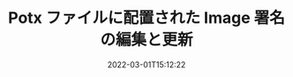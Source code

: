 ---
############################# Static ############################
layout: "auto-gen-signature"
date: 2022-03-01T15:12:22
draft: false
operation: Update
signaturetype: Image
fileformat: Potx
productName: .NET
lang: ja
productCode: net
otherformats: pdf doc docx docm dot dotm dotx odt ott rtf xls xlsx xlsm xlsb csv ods ots xltx xltm ppt pptx pps ppsx odp otp potx potm pptm ppsm
breadcrumb: Put Image signature on Potx for C#

############################# Head ############################
head_title: "Potx ファイルに配置された Image 署名を C# で更新します"
head_description: "署名済みの Potx ドキュメントの Image 署名の更新には、シンプルでわかりやすい .NET コードを使用してください。"

############################# Header ############################
title: "Potx ファイルに配置された Image 署名の編集と更新"
description: ".NET の API は、Potx ドキュメントで更新する Image 署名の機能を提供します。 Potx ドキュメント内の電子署名を数行の C# コードですばやく簡単に更新します。"
bg_image: "https://cms.admin.containerize.com/templates/aspose/App_Themes/V3/images/bg/header1.png"
bg_overlay: false
button:
    enable: true

############################# SubMenu ############################
submenu:
    enable: true

    left:
        img_alt: "GroupDocs.Signature for .NET"
        image: "https://cms.admin.containerize.com/templates/groupdocs/images/product-logos/90x90-noborder/groupdocs-signature-net.png"
        product: "GroupDocs.Signature"
        platform: ".NET"



############################# About ############################
about:
    enable: true
    title: "GroupDocs.Signature for .NET API の機能について学ぶ"
    content: |
        [GroupDocs.Signature for .NET](https://products.groupdocs.com/signature/net/) API 機能には、電子署名を使用してオンデマンド ドキュメント形式を処理する手段が多数含まれています。テキスト、画像、デジタル証明書、バーコード、QR コード、スタンプ、メタデータなど、幅広い電子署名がサポートされています。顧客は、PDF、MS Word ドキュメント、MS Excel ワークブック、MS PowerPoint プレゼンテーション、Adobe Photoshop ファイル、およびさまざまな画像形式でデジタル署名を追加、削除、編集、検証、または検索できます。便利な機能や設定がたくさんあります。
    

############################# Steps ############################
steps:
    enable: true
    title_left: "Potx ドキュメントの Image 署名を変更する方法"
    content_left: |
        [GroupDocs.Signature for .NET](https://products.groupdocs.com/signature/net/) には、Potx ドキュメントに配置された Image 署名の更新などの便利な機能が含まれています。追加のコードなしで署名機能を変更できます。
        
        * まず、更新されるはずのドキュメントへのコンストラクタ パラメータ パスとして渡される Signature オブジェクトを作成します。
        * 次に、適切な特定の署名オブジェクトをインスタンス化し、変更する必要があるその識別子とプロパティを設定します。
        * 最後に、特定の署名オブジェクトを渡して Signature の Update メソッドを呼び出します。
        * あなたの通知に結果を更新するプロセス。

    title_right: "System Requirements"
    content_right: |
        GroupDocs.Signature for .NET は、すべての主要なプラットフォームとオペレーティング システムでサポートされています。以下のコードを実行する前に、システムに次の前提条件がインストールされていることを確認してください。

        * オペレーティング システム: Microsoft Windows、Linux、MacOS
        * 開発環境: Microsoft Visual Studio, Xamarin, MonoDevelop
        * Frameworks: .NET Framework, .NET Standard, .NET Core, Mono
        * [Nuget](https://www.nuget.org/packages/groupdocs.signature) から GroupDocs.Signature for .NET の最新バージョンをダウンロードします
         
    code: |
        ```csharp    
                
        // Set up input Potx file
        string filePath = "input.potx";

        // Instantiate Signature for input file
        using (GroupDocs.Signature.Signature signature = new GroupDocs.Signature.Signature(filePath))
        {
                // Id of signature which is supposed to be updated
                // such Id might be got as a result of search operation
                string id = "ff988ab1-7403-4c8d-8db7-f2a56b9f8530";

                // provide signature features to update
                // set up particular signature id
                ImageSignature signatureToUpdate = new ImageSignature(id)
                {
                    // specify signature width
                    Width = 170,
                    // specify signature height
                    Height = 250,
                    // set left position
                    Left = 10,
                    // set top position
                    Top = 10
                };

                // update signature
                bool updateResult = signature.Update(signatureToUpdate);

                // process updation result
                if (updateResult)
                {
                    Console.WriteLine("Signature was updated successfully!");
                }
        }
        ```

############################# Demos ############################
demos:
    enable: true
    title: "Image 署名による署名 ライブ デモ"
    content: |
       [GroupDocs.Signature App](https://products.groupdocs.app/signature/family) Web サイトにアクセスして、Potx ファイルにさまざまな電子署名を今すぐ追加してください。          

############################# More Formats ############################
more_formats:
    enable: true
    title: "C# を介してさまざまな Image 署名を更新します"
    content: |
        "さまざまなドキュメント形式に配置されているデジタル署名を編集します。追加のコードなしで署名データを更新します。"
    format: 
       
       
back_to_top:
    enable: true
---